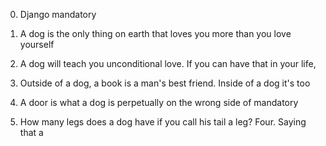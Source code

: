 0. Django mandatory


1. A dog is the only thing on earth that loves you more than you love yourself


2. A dog will teach you unconditional love. If you can have that in your life,


3. Outside of a dog, a book is a man's best friend. Inside of a dog it's too



4. A door is what a dog is perpetually on the wrong side of mandatory


5. How many legs does a dog have if you call his tail a leg? Four. Saying that a

